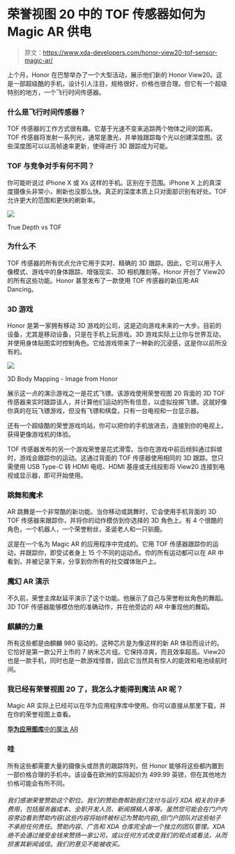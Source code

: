 # 荣誉视图 20 中的 TOF 传感器如何为 Magic AR 供电

> 原文：<https://www.xda-developers.com/honor-view20-tof-sensor-magic-ar/>

上个月，Honor 在巴黎举办了一个大型活动，展示他们新的 Honor View20。这是一部超级酷的手机，设计引人注目，规格很好，价格也很合理。但它有一个超级特别的地方，一个飞行时间传感器。

### 什么是飞行时间传感器？

TOF 传感器的工作方式很有趣。它基于光速不变来追踪两个物体之间的距离。TOF 传感器将发射一系列光，通常是激光，并单独跟踪每个光以创建深度图。这些深度图可以以高帧速率更新，使得进行 3D 跟踪成为可能。

### TOF 与竞争对手有何不同？

你可能听说过 iPhone X 或 Xs 这样的手机。区别在于范围。iPhone X 上的真深度摄像头非常小，刷新也没那么快。真正的深度本质上只对面部识别有好处。TOF 允许更大的范围和更快的刷新率。

 <picture>![](img/8f9b3a5096bcedaf4e5486efadb828e6.png)</picture> 

True Depth vs TOF

### 为什么不

TOF 传感器的所有优点允许它用于实时、精确的 3D 跟踪。因此，它可以用于人像模式、游戏中的身体跟踪、增强现实、3D 相机雕刻等。Honor 开创了 View20 的所有这些功能。Honor 甚至发布了一款使用 TOF 传感器的新应用:AR Dancing。

### 3D 游戏

Honor 是第一家拥有移动 3D 游戏的公司，这是迈向游戏未来的一大步。目前的设备，尤其是移动设备，只是在手机上玩游戏。3D 游戏实际上让你与世界互动，并使用身体贴图实时控制角色。它给游戏带来了一种新的沉浸感，这是你以前所没有的。

 <picture>![](img/4bc776ab71cce931bbed88860161e1a7.png)</picture> 

3D Body Mapping - Image from Honor

展示这一点的演示游戏之一是花式飞镖。该游戏使用荣誉视图 20 背面的 3D TOF 传感器来实时跟踪该人，并计算他们运动的所有信息，以虚拟投掷飞镖。这就好像你真的在玩飞镖游戏，但没有飞镖和棋盘，只有一台电视和一台显示器。

还有一个超级酷的荣誉游戏坞站，你可以把你的手机放进去，连接到你的电视上，获得更像游戏机的体验。

TOF 传感器发布的另一个游戏荣誉是花式滑雪。当你在游戏中前后倾斜通过斜坡时，游戏会跟踪你的运动。这通过背面的 TOF 传感器使用相同的 3D 跟踪。您只需使用 USB Type-C 转 HDMI 电缆、HDMI 基座或无线投影将 View20 连接到电视或显示器，即可开始使用。

### 跳舞和魔术

AR 跳舞是一个非常酷的新功能。当你移动或跳舞时，它会使用手机背面的 3D TOF 传感器来跟踪你，并将你的动作模仿到你选择的 3D 角色上。有 4 个很酷的角色，一个机器人，一个荣誉粉丝，圣诞老人和一只驯鹿。

这是在一个名为 Magic AR 的应用程序中完成的。它用 TOF 传感器跟踪你的运动，并跟踪你，即受试者身上 15 个不同的运动点。你的所有运动都可以在 AR 中看到，并被记录下来，分享到你所有的社交媒体账户上。

### 魔幻 AR 演示

不久前，荣誉主席赵延平演示了这个功能。他展示了自己与荣誉粉丝角色的舞蹈。3D TOF 传感器能够模仿他的准确动作，并在他旁边的 AR 中重现他的舞蹈。

### 麒麟的力量

所有这些都是由麒麟 980 驱动的。这种芯片是为像这样的新 AR 体验而设计的。它恰好是第一款公开上市的 7 纳米芯片组。它保持凉爽，而且效率超高。View20 也是一款手机，同时也是一款游戏怪兽，因此它当然具有惊人的能效和电池续航时间。

### 我已经有荣誉视图 20 了，我怎么才能得到魔法 AR 呢？

Magic AR 实际上已经可以在华为应用程序库中使用。你可以直接从那里下载，并在你的荣誉视图上查看。

[**华为应用图库**中的魔法 AR](https://appgallery.cloud.huawei.com/marketshare/app/C100615307?locale=en_GB)

### 哇

所有这些都需要大量的摄像头或昂贵的跟踪阵列，但 Honor 能够将这些都内置到一部价格合理的手机中。该设备在欧洲的实际起价为 499.99 英镑，但在其他地方价格可能会有所不同。

###### 我们感谢荣誉赞助这个职位。我们的赞助商帮助我们支付与运行 XDA 相关的许多费用，包括服务器成本、全职开发人员、新闻撰稿人等等。虽然您可能会在门户内容旁边看到赞助内容(这些内容将始终被标记为赞助内容),但门户团队对这些帖子不承担任何责任。赞助内容、广告和 XDA 仓库完全由一个独立的团队管理。XDA 绝不会通过接受金钱来赞扬一家公司，或以任何方式改变我们的观点或看法，从而损害其新闻诚信。我们的意见不能被收买。